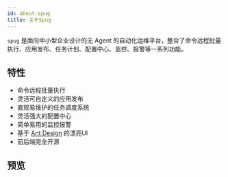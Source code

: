 ```yaml
---
id: about-spug
title: 关于Spug
---
```


`spug` 是面向中小型企业设计的无 Agent 的自动化运维平台，整合了命令远程批量执行、应用发布、任务计划、配置中心、监控、报警等一系列功能。

## 特性

- 命令远程批量执行
- 灵活可自定义的应用发布
- 直观易维护的任务调度系统
- 灵活强大的配置中心
- 简单易用的监控报警
- 基于 [Ant Design](https://ant-design.gitee.io/) 的漂亮UI
- 前后端完全开源

## 预览



